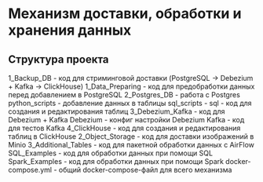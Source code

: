 # Механизм доставки, обработки и хранения данных 
## Структура проекта
  1_Backup_DB - код для стриминговой доставки (PostgreSQL -> Debezium + Kafka -> ClickHouse)
    1_Data_Preparing - код для предобработки данных перед добавлением в PostgreSQL
    2_Postgres_DB - работа с Postgres 
      python_scripts - добавление данных в таблицы
      sql_scripts - sql - код для создания и редактирования таблиц
    3_Debezium_Kafka - код для Debezium + Kafka
      Debezium - конфиг настройки Debezium
      Kafka - код для тестов Kafka
    4_ClickHouse - код для создания и редактирования таблиц в ClickHouse
  2_Object_Storage - код для доставки изображений в Minio
  3_Additional_Tables - код для пакетной обработки данных с AirFlow
    SQL_Examples - код для обработки данных при помощи SQL
    Spark_Examples - код для обработки данных при помощи Spark
  docker-compose.yml - общий docker-compose-файл для всего механизма

